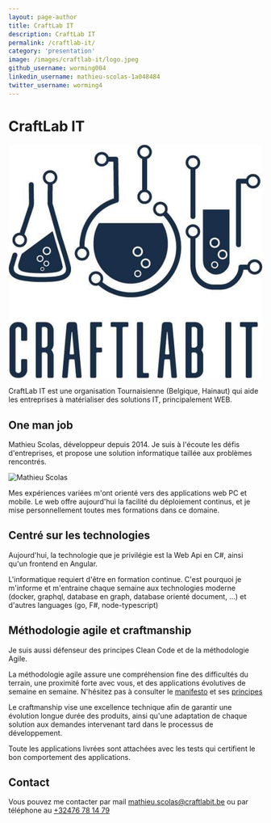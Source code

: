 ```yaml
---
layout: page-author
title: CraftLab IT
description: CraftLab IT
permalink: /craftlab-it/
category: 'presentation'
image: /images/craftlab-it/logo.jpeg
github_username: worming004
linkedin_username: mathieu-scolas-1a048484
twitter_username: worming4
---
```


# CraftLab IT

![Logo](/images/craftlab-it/logo.jpeg)

CraftLab IT est une organisation Tournaisienne (Belgique, Hainaut) qui aide les entreprises à matérialiser des solutions IT, principalement WEB.

## One man job

Mathieu Scolas, développeur depuis 2014.
Je suis à l'écoute les défis d'entreprises, et propose une solution informatique taillée aux problèmes rencontrés.

![Mathieu Scolas](/images/craftlab-it/profil.jpg)

Mes expériences variées m'ont orienté vers des applications web PC et mobile. Le web offre aujourd'hui la facilité du déploiement continus, et je mise personnellement toutes mes formations dans ce domaine.

## Centré sur les technologies

Aujourd'hui, la technologie que je privilégie est la Web Api en C#, ainsi qu'un frontend en Angular.

L'informatique requiert d'être en formation continue. C'est pourquoi je m'informe et m'entraine chaque semaine aux technologies moderne (docker, graphql, database en graph, database orienté document, ...) et d'autres languages (go, F#, node-typescript)

## Méthodologie agile et craftmanship

Je suis aussi défenseur des principes Clean Code et de la méthodologie Agile.

La méthodologie agile assure une compréhension fine des difficultés du terrain, une proximité forte avec vous, et des applications évolutives de semaine en semaine. N'hésitez pas à consulter le [manifesto](https://agilemanifesto.org/iso/fr/manifesto.html) et ses [principes](https://agilemanifesto.org/iso/fr/principles.html)

Le craftmanship vise une excellence technique afin de garantir une évolution longue durée des produits, ainsi qu'une adaptation de chaque solution aux demandes intervenant tard dans le processus de développement.

Toute les applications livrées sont attachées avec les tests qui certifient le bon comportement des applications.

## Contact

Vous pouvez me contacter par mail <mathieu.scolas@craftlabit.be> ou par téléphone au <a href="+32476781479">+32476 78 14 79</a>
